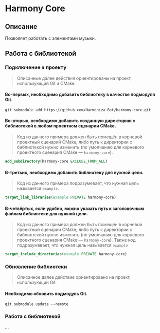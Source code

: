 # Harmony Core

## Описание

Позволяет работать с элементами музыки.

## Работа с библиотекой

### Подключение к проекту

> Описанные далее действия ориентированы на проект, использующий Git и CMake.

#### Во-первых, необходимо добавить библиотеку в качестве подмодуля Git.

```shell
git submodule add https://github.com/Harmoniza-Bot/harmony-core.git
```

#### Во-вторых, необходимо добавить созданную директорию с библиотекой в любом проектном сценарии CMake.

> Код из данного примера должен быть помещён в корневой проектный сценарий CMake, либо путь к директории с библиотекой
> нужно изменить (по умолчанию для корневого проектного сценария CMake — `harmony-core`).

```cmake
add_subdirectory(harmony-core EXCLUDE_FROM_ALL)
```

#### В-третьих, необходимо добавить библиотеку для нужной цели.

> Код из данного примера подразумевает, что нужная цель называется `example`.

```cmake
target_link_libraries(example PRIVATE harmony-core)
```

#### В-четвёртых, если удобно, можно указать путь к заголовочным файлам библиотеки для нужной цели.

> Код из данного примера должен быть помещён в корневой проектный сценарии CMake, либо путь к директории с библиотекой
> нужно изменить (по умолчанию для корневого проектного сценария CMake — `harmony-core`). Также код подразумевает, что
> нужная цель называется `example`

```cmake
target_include_directories(example PRIVATE harmony-core)
```

### Обновление библиотеки

> Описанное далее действие ориентировано на проект, использующий Git.

#### Необходимо обновить подмодуль Git.

```shell
git submodule update --remote
```

### Работа с библиотекой

...
